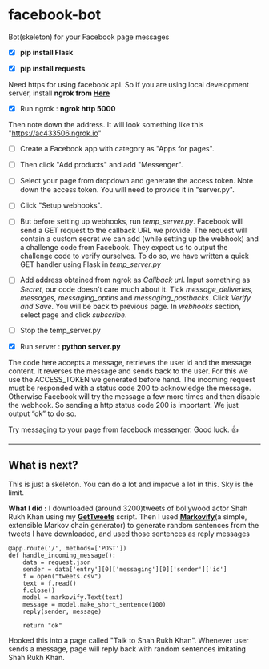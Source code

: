# facebook-bot
Bot(skeleton) for your Facebook page messages

- [x] **pip install Flask**

- [x] **pip install requests**

Need https for using facebook api. So if you are using local development server, install **ngrok from [Here](https://ngrok.com/download)**

- [x] Run ngrok : **ngrok http 5000**

Then note down the address. It will look something like this "https://ac433506.ngrok.io"


- [ ] Create a Facebook app with category as "Apps for pages".
- [ ] Then click "Add products" and add "Messenger".
- [ ] Select your page from dropdown and generate the access token. Note down the access token. You will need to provide it in "server.py".
- [ ] Click "Setup webhooks".
- [ ] But before setting up webhooks, run *temp_server.py*. Facebook will send a GET request to the callback URL we provide. The request will contain a custom secret we can add (while setting up the webhook) and a challenge code from Facebook. They expect us to output the challenge code to verify ourselves. To do so, we have written a quick GET handler using Flask in *temp_server.py* 
- [ ] Add address obtained from ngrok as *Callback url*. Input something as *Secret*, our code doesn't care much about it. Tick *message_deliveries*, *messages*, *messaging_optins* and *messaging_postbacks*. Click *Verify and Save*. You will be back to previous page. In *webhooks* section, select page and click *subscribe*.
- [ ] Stop the temp_server.py

- [x] Run server :  **python server.py**

The code here accepts a message, retrieves the user id and the message content. It reverses the message and sends back to the user. For this we use the ACCESS_TOKEN we generated before hand. The incoming request must be responded with a status code 200 to acknowledge the message. Otherwise Facebook will try the message a few more times and then disable the webhook. So sending a http status code 200 is important. We just output “ok” to do so.

Try messaging to your page from facebook messenger. Good luck. :+1:

_______________________________________________________________________________________________

## What is next?

This is just a skeleton. You can do a lot and improve a lot in this. Sky is the limit.

**What I did :** I downloaded (around 3200)tweets of bollywood actor Shah Rukh Khan using my **[GetTweets](https://github.com/p53ud0k0d3/GetTweets)** script. Then I used **[Markovify](https://github.com/jsvine/markovify)**(a simple, extensible Markov chain generator) to generate random sentences from the tweets I have downloaded, and used those sentences as reply messages

```
@app.route('/', methods=['POST'])
def handle_incoming_message():
	data = request.json
	sender = data['entry'][0]['messaging'][0]['sender']['id']
	f = open("tweets.csv")
	text = f.read()
	f.close()
	model = markovify.Text(text)
	message = model.make_short_sentence(100)
	reply(sender, message)
	
	return "ok"
```

Hooked this into a page called "Talk to Shah Rukh Khan". Whenever user sends a message, page will reply back with random sentences imitating Shah Rukh Khan.
